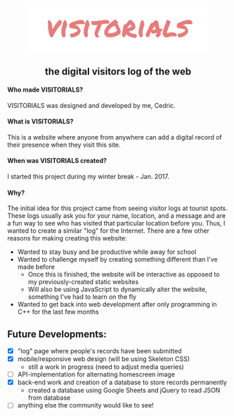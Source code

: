 <p align="center">
  <img src="https://raw.githubusercontent.com/cedricium/visitorials/gh-pages/img/visitorialsLogo.png">
</p>

<h2 align="center">the digital visitors log of the web</h2>

#### Who made VISITORIALS?
VISITORIALS was designed and developed by me, Cedric.
#### What is VISITORIALS?
This is a website where anyone from anywhere can add a digital record of their presence when they visit this site.

#### When was VISITORIALS created?
I started this project during my winter break - Jan. 2017.

#### Why?
The initial idea for this project came from seeing visitor logs at tourist spots. These logs usually ask you for your name, location, and a message and are a fun way to see who has visited that particular location before you. Thus, I wanted to create a similar "log" for the Internet. There are a few other reasons for making creating this website:

* Wanted to stay busy and be productive while away for school
* Wanted to challenge myself by creating something different than I've made before
  * Once this is finished, the website will be interactive as opposed to my previously-created static websites
  * Will also be using JavaScript to dynamically alter the website, something I've had to learn on the fly
* Wanted to get back into web development after only programming in C++ for the last few months

## Future Developments:
- [x] "log" page where people's records have been submitted
- [x] mobile/responsive web design (will be using Skeleton CSS)
  - still a work in progress (need to adjust media queries)
- [ ] API-implementation for alternating homescreen image
- [x] back-end work and creation of a database to store records permanently
  - created a database using Google Sheets and jQuery to read JSON from database
- [ ] anything else the community would like to see!
